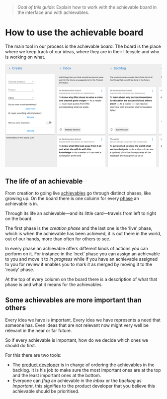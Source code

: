 > *Goal of this guide:* Explain how to work with the achievable board in the interface and with achievables.

# How to use the achievable board

The main tool in our process is the achievable board. The board is the place where we keep track of our ideas, where they are in their lifecycle and who is working on what.

![The board in action](../images/board.png)

## The life of an achievable

From creation to going live [achievables](../glossary/achievable.md) go through distinct phases, like growing up. On the board there is one column for every [phase](../glossary/phase.md) an achievable is in.

Through its life an achievable—and its little card—travels from left to right on the board.

The first phase is the *creation phase* and the last one is the ‘live’ phase, which is when the achievable has been achieved, it is out there in the world, out of our hands, more than often for others to see.

In every phase an achievable offers different kinds of actions you can perform on it. For instance in the ‘next’ phase you can assign an achievable to you and move it to *in progress* while if you have an achievable assigned to you for review it enables you to mark it as merged by moving it to the ‘ready’ phase.

At the top of every column on the board there is a description of what that phase is and what it means for the achievables.

## Some achievables are more important than others

Every idea we have is important. Every idea we have represents a  need that someone has. Even ideas that are not relevant now might very well be relevant in the near or far future.

So if every achievable is important, how do we decide which ones we should do first.

For this there are two tools:

* The [product developer](../glossary/product-developer.md) is in charge of ordering the achievables in the backlog. It is his job to make sure the most important ones are at the top and the least important ones at the bottom.
* Everyone can *flag* an achievable in the *inbox* or the *backlog* as *Important*, this signifies to the product developer that you believe this achievable should be prioritised.
